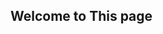 ## Welcome to This page

```This is repository which consist of my first flash application...it was my all time favourite.
